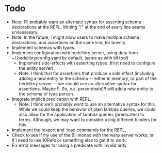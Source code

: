 
Todo
====
  * Note: I'll probably want an alternate syntax for asserting schema declarations at the REPL. Writing "!" at the end of every
    line seems unnessesary.
  * Note: In the future, I might allow users to make multiple schema declarations, and assertions on the same line, for brevity.
  * Implement schemas with types.
  * Implement configuration with bedelibry server, using data from ~/.bedelibry/config.yaml by default. (same as with bli tool)
    * Implement side-effects with asserting types. (first need to configure the entity server).
     * Note: I think that for assertions that produce a side effect (including adding a new entity
             to the schema -- either in memory, or part of the bedelibry server -- we should use
             an alternative syntax for assertions. Maybe !!. So, e.x. person(nate)!! will add a new
             entity to the schema of type person.
  * Integrate implicit predication with REPL.
     * Note: I think we'll probably want to use an alternative syntax for this.
       While we could keep the behavior of plain lambda queries, we could also 
       allow for the application of lambda queries (predicates) to terms.
       Although, we may want to consider using different binders for this.
  * Implement the :export and :load commands for the REPL.
  * Check to see if my use of the Bli monad with the warp server works,
    or if I need to use IORefs or something else to get it to work.
  * Fix error messages for using a predicate with invalid arity.